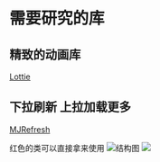 # 需要研究的库
## 精致的动画库
[Lottie](https://github.com/airbnb/lottie-ios)
## 下拉刷新 上拉加载更多
[MJRefresh](https://github.com/SummerHF/MJRefresh)

红色的类可以直接拿来使用
![结构图](https://ws2.sinaimg.cn/large/006tKfTcgy1fqqyu4sopej31kw0i8jte.jpg)
![](https://ws3.sinaimg.cn/large/006tKfTcgy1fqqywo3037j30k20mq3zl.jpg)


